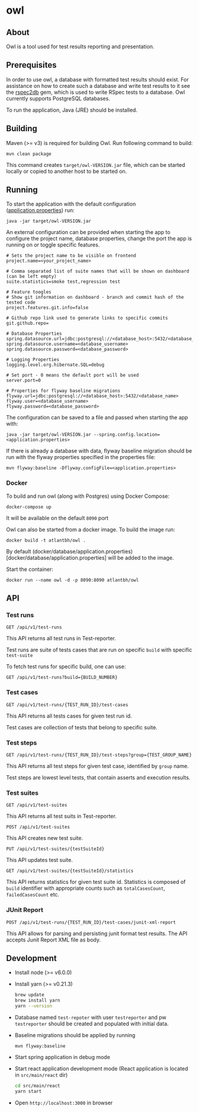 # owl

## About

Owl is a tool used for test results reporting and presentation.

## Prerequisites

In order to use owl, a database with formatted test results should exist. For assistance on how to create such a database and write test results to it see the [rspec2db](https://github.com/ATLANTBH/rspec) gem, which is used to write RSpec tests to a database. Owl currently supports PostgreSQL databases.

To run the application, Java (JRE) should be installed.


## Building

Maven (>= v3) is required for building Owl. Run following command to build:

```
mvn clean package
```

This command creates `target/owl-VERSION.jar` file, which can be started locally or copied to another host to be started on.

## Running

To start the application with the default configuration ([application.properties](src/main/resources/application.properties)) run:

```
java -jar target/owl-VERSION.jar
```

An external configuration can be provided when starting the app to configure the project name, database properties, change the port the app is running on or toggle specific features.

```
# Sets the project name to be visible on frontend
project.name=<your_project_name>

# Comma separated list of suite names that will be shown on dashboard (can be left empty)
suite.statistics=smoke test,regression test

# Feature toogles
# Show git information on dashboard - branch and commit hash of the tested code
project.features.git.info=false

# Github repo link used to generate links to specific commits
git.github.repo=

# Database Properties
spring.datasource.url=jdbc:postgresql://<database_host>:5432/<database_name>
spring.datasource.username=<database_username>
spring.datasource.password=<database_password>

# Logging Properties
logging.level.org.hibernate.SQL=debug

# Set port - 0 means the default port will be used
server.port=0

# Properties for flyway baseline migrations
flyway.url=jdbc:postgresql://<database_host>:5432/<database_name>
flyway.user=<database_username>
flyway.password=<database_password>
```

The configuration can be saved to a file and passed when starting the app with:
```
java -jar target/owl-VERSION.jar --spring.config.location=<application.properties>
```

If there is already a database with data, flyway baseline migration should be run with the flyway properties specified in the properties file:
```
mvn flyway:baseline -Dflyway.configFile=<application.properties>
```  

### Docker
To build and run owl (along with Postgres) using Docker Compose:  
```
docker-compose up
```  
It will be available on the default `8090` port

Owl can also be started from a docker image. To build the image run:  
```
docker build -t atlantbh/owl .
```  
By default (docker/database/application.properties)[docker/database/application.properties] will be added to the image.

Start the container:  
```
docker run --name owl -d -p 8090:8090 atlantbh/owl
```  

## API

### Test runs

`GET /api/v1/test-runs`

This API returns all test runs in Test-reporter. 

Test runs are suite of tests cases that are run on specific `build` with specific `test-suite`

To fetch test runs for specific build, one can use:

`GET /api/v1/test-runs?build={BUILD_NUMBER}`

### Test cases

`GET /api/v1/test-runs/{TEST_RUN_ID}/test-cases`

This API returns all tests cases for given test run id.

Test cases are collection of tests that belong to specific suite.

### Test steps

`GET /api/v1/test-runs/{TEST_RUN_ID}/test-steps?group={TEST_GROUP_NAME}`

This API returns all test steps for given test case, identified by `group` name.

Test steps are lowest level tests, that contain asserts and execution results.

### Test suites

`GET /api/v1/test-suites`

This API returns all test suits in Test-reporter.

`POST /api/v1/test-suites`

This API creates new test suite.

`PUT /api/v1/test-suites/{testSuiteId}`

This API updates test suite.

`GET /api/v1/test-suites/{testSuiteId}/statistics`

This API returns statistics for given test suite id. Statistics is composed of `build` identifier with appropriate counts such as `totalCasesCount`, `failedCasesCount` etc.

### JUnit Report

`POST /api/v1/test-runs/{TEST_RUN_ID}/test-cases/junit-xml-report`

This API allows for parsing and persisting junit format test results. The API accepts Junit Report XML file as body. 


## Development

- Install node (>= v6.0.0)

- Install yarn (>= v0.21.3)

	```bash
	brew update
	brew install yarn
	yarn --version
	```

- Database named `test-repoter` with user `testreporter` and pw `testreporter` should be created and populated with initial data.
 
- Baseline migrations should be applied by running

	```$xslt
	mvn flyway:baseline
	```

- Start spring application in debug mode

- Start react application development mode (React application is located in `src/main/react` dir)

	```bash
	cd src/main/react
	yarn start
	```

- Open `http://localhost:3000` in browser
